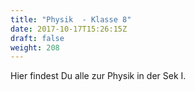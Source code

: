 ```yaml
---
title: "Physik  - Klasse 8"
date: 2017-10-17T15:26:15Z
draft: false
weight: 208
---
```


Hier findest Du alle zur Physik in der Sek I.